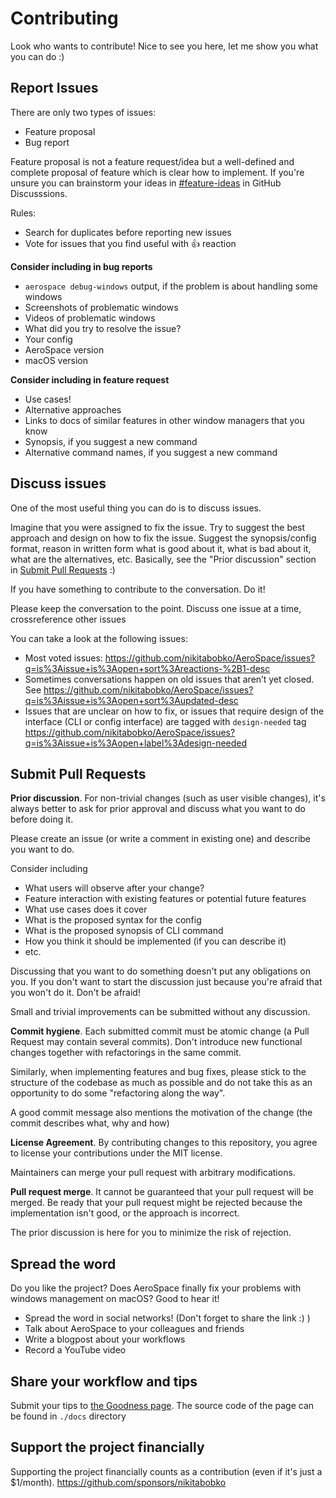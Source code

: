 # Contributing

Look who wants to contribute! Nice to see you here, let me show you what you can do :)

## Report Issues

There are only two types of issues:
* Feature proposal
* Bug report

Feature proposal is not a feature request/idea but a well-defined and complete proposal of feature which is clear how to implement.
If you're unsure you can brainstorm your ideas in [#feature-ideas](https://github.com/nikitabobko/AeroSpace/discussions/categories/feature-ideas) in GitHub Discusssions.

Rules:
* Search for duplicates before reporting new issues
* Vote for issues that you find useful with 👍 reaction

**Consider including in bug reports**

* `aerospace debug-windows` output, if the problem is about handling some windows
* Screenshots of problematic windows
* Videos of problematic windows
* What did you try to resolve the issue?
* Your config
* AeroSpace version
* macOS version

**Consider including in feature request**

* Use cases!
* Alternative approaches
* Links to docs of similar features in other window managers that you know
* Synopsis, if you suggest a new command
* Alternative command names, if you suggest a new command

## Discuss issues

One of the most useful thing you can do is to discuss issues.

Imagine that you were assigned to fix the issue.
Try to suggest the best approach and design on how to fix the issue.
Suggest the synopsis/config format, reason in written form what is good about it, what is bad about it, what are the alternatives, etc.
Basically, see the "Prior discussion" section in [Submit Pull Requests](#submit-pull-requests) :)

If you have something to contribute to the conversation. Do it!

Please keep the conversation to the point. Discuss one issue at a time, crossreference other issues

You can take a look at the following issues:

* Most voted issues: https://github.com/nikitabobko/AeroSpace/issues?q=is%3Aissue+is%3Aopen+sort%3Areactions-%2B1-desc
* Sometimes conversations happen on old issues that aren’t yet closed. See https://github.com/nikitabobko/AeroSpace/issues?q=is%3Aissue+is%3Aopen+sort%3Aupdated-desc
* Issues that are unclear on how to fix, or issues that require design of the interface (CLI or config interface) are tagged with `design-needed` tag https://github.com/nikitabobko/AeroSpace/issues?q=is%3Aissue+is%3Aopen+label%3Adesign-needed

## Submit Pull Requests

**Prior discussion**. For non-trivial changes (such as user visible changes), it's always better to ask for prior approval and discuss what you want to do before doing it.

Please create an issue (or write a comment in existing one) and describe you want to do.

Consider including

* What users will observe after your change?
* Feature interaction with existing features or potential future features
* What use cases does it cover
* What is the proposed syntax for the config
* What is the proposed synopsis of CLI command
* How you think it should be implemented (if you can describe it)
* etc.

Discussing that you want to do something doesn't put any obligations on you. If you don't want to start the discussion just because you're afraid that you won't do it. Don't be afraid!

Small and trivial improvements can be submitted without any discussion.

**Commit hygiene**. Each submitted commit must be atomic change (a Pull Request may contain several commits). Don't introduce new functional changes together with refactorings in the same commit.

Similarly, when implementing features and bug fixes, please stick to the structure of the codebase as much as possible and do not take this as an opportunity to do some "refactoring along the way".

A good commit message also mentions the motivation of the change (the commit describes what, why and how)

**License Agreement**. By contributing changes to this repository, you agree to license your contributions under the MIT license.

Maintainers can merge your pull request with arbitrary modifications.

**Pull request merge**. It cannot be guaranteed that your pull request will be merged.
Be ready that your pull request might be rejected because the implementation isn't good, or the approach is incorrect.

The prior discussion is here for you to minimize the risk of rejection.

## Spread the word

Do you like the project? Does AeroSpace finally fix your problems with windows management on macOS? Good to hear it!

* Spread the word in social networks! (Don't forget to share the link :) )
* Talk about AeroSpace to your colleagues and friends
* Write a blogpost about your workflows
* Record a YouTube video

## Share your workflow and tips

Submit your tips to [the Goodness page](https://nikitabobko.github.io/AeroSpace/goodness). The source code of the page can be found in `./docs` directory

## Support the project financially

Supporting the project financially counts as a contribution (even if it's just a $1/month). https://github.com/sponsors/nikitabobko

